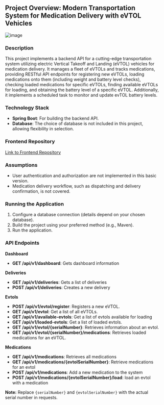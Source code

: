 ## Project Overview: Modern Transportation System for Medication Delivery with eVTOL Vehicles

![image](https://github.com/Osigelialex/evtol-transportation/assets/97721950/7e510983-ed0b-4761-963c-93617d22c603)


### Description
This project implements a backend API for a cutting-edge transportation system utilizing electric Vertical Takeoff and Landing (eVTOL) vehicles for medication delivery. It manages a fleet of eVTOLs and tracks medications, providing RESTful API endpoints for registering new eVTOLs, loading medications onto them (including weight and battery level checks), checking loaded medications for specific eVTOLs, finding available eVTOLs for loading, and obtaining the battery level of a specific eVTOL. Additionally, it implements a scheduled task to monitor and update evTOL battery levels.

### Technology Stack
- **Spring Boot**: For building the backend API.
- **Database**: The choice of database is not included in this project, allowing flexibility in selection.

### Frontend Repository
[Link to Frontend Repository](https://github.com/Osigelialex/evtol-transportation-frontend)

### Assumptions
- User authentication and authorization are not implemented in this basic version.
- Medication delivery workflow, such as dispatching and delivery confirmation, is not covered.

### Running the Application
1. Configure a database connection (details depend on your chosen database).
2. Build the project using your preferred method (e.g., Maven).
3. Run the application.

### API Endpoints
**Dashboard**
- **GET /api/v1/dashboard**: Gets dashboard information

**Deliveries**
- **GET /api/v1/deliveries**: Gets a list of deliveries
- **POST /api/v1/deliveries**: Creates a new delivery

**Evtols**
- **POST /api/v1/evtol/register**: Registers a new eVTOL.
- **GET /api/v1/evtol**: Get a list of all eVTOLs.
- **GET /api/v1/available-evtols**: Get a list of evtols available for loading
- **GET /api/v1/loaded-evtols**: Get a list of loaded evtols.
- **GET /api/v1/evtol/{serialNumber}**: Retrieves information about an evtol.
- **GET /api/v1/evtol/{serialNumber}/medications**: Retrieves loaded medications for an eVTOL.

**Medications**
- **GET /api/v1/medications**: Retrieves all medications
- **GET /api/v1/medications/{evtolSerialNumber}**: Retrieve medications for an evtol
- **POST /api/v1/medications**: Add a new medication to the system
- **POST /api/v1/medications/{evtolSerialNumber}/load**: load an evtol with a medication

**Note:** Replace `{serialNumber}` and `{evtolSerialNumber}` with the actual serial number in requests.
